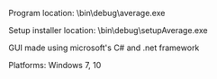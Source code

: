 Program location: \bin\debug\average.exe

Setup installer location: \bin\debug\setupAverage.exe

GUI made using microsoft's C# and .net framework

Platforms:
  Windows 7, 10
